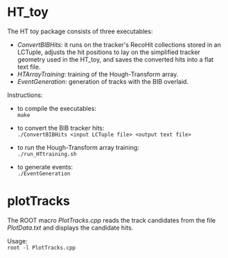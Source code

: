 # HT_toy

The HT toy package consists of three executables:

- *ConvertBIBHits*: it runs on the tracker's RecoHit collections stored in an LCTuple, adjusts the hit positions to lay on the simplified tracker geometry used in the HT_toy, and saves the converted hits into a flat text file.
- *HTArrayTraining*: training of the Hough-Transform array.
- *EventGeneration*: generation of tracks with the BIB overlaid.

Instructions:

- to compile the executables:\
  ```make```

- to convert the BIB tracker hits:\
  ```./ConvertBIBHits <input LCTuple file> <output text file>```

- to run the Hough-Transform array training:\
  ```./run_HTtraining.sh```

- to generate events:\
  ```./EventGeneration```
  

# plotTracks

The ROOT macro *PlotTracks.cpp* reads the track candidates from the file *PlotData.txt* and displays the candidate hits. 

Usage:\
```root -l PlotTracks.cpp```
